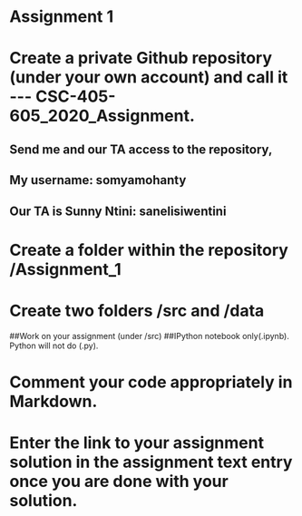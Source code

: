 # Assignment 1
# Create a private Github repository (under your own account) and call it --- CSC-405-605_2020_Assignment.
  ## Send me and our TA access to the repository,
  ## My username: somyamohanty
  ## Our TA is Sunny Ntini: sanelisiwentini
  
# Create a folder within the repository /Assignment_1

# Create two folders /src and /data
  ##Work on your assignment (under /src)
  ##IPython notebook only(.ipynb). Python will not do (.py).
# Comment your code appropriately in Markdown.
# Enter the link to your assignment solution in the assignment text entry once you are done with your solution.
